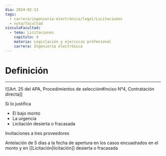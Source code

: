 ```yaml
---
dia: 2024-02-13
tags:
  - carrera/ingeniería-electrónica/legal/Licitaciones
  - nota/facultad
vinculoFacultad:
  - tema: Licitaciones
    capitulo: 4
    materia: Legislación y ejercicio profesional
    carrera: Ingeniería electrónica
---
```

# Definición
---
![[Art. 25 del APA, Procedimientos de selección#Inciso N°4, Contratación directa]]

Si lo justifica
* El bajo monto
* La urgencia
* Licitación desierta o fracasada

Invitaciones a tres proveedores

Antelación de 5 días a la fecha de apertura en los casos encuadrados en el monto y en [[Licitación|licitación]] desierta o fracasada